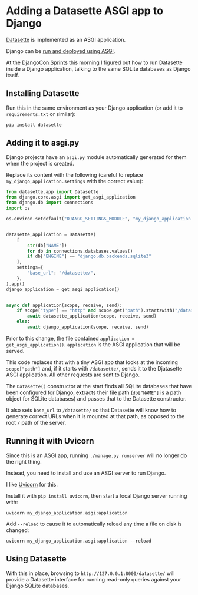 # Adding a Datasette ASGI app to Django

[Datasette](https://datasette.io/) is implemented as an ASGI application.

Django can be [run and deployed using ASGI](https://docs.djangoproject.com/en/4.1/howto/deployment/asgi/).

At the [DjangoCon Sprints](https://2022.djangocon.us/schedule/#Day-Sprints1) this morning I figured out how to run Datasette inside a Django application, talking to the same SQLite databases as Django itself.

## Installing Datasette

Run this in the same environment as your Django application (or add it to `requirements.txt` or similar):

    pip install datasette

## Adding it to asgi.py

Django projects have an `asgi.py` module automatically generated for them when the project is created.

Replace its content with the following (careful to replace `my_django_application.settings` with the correct value):

```python
from datasette.app import Datasette
from django.core.asgi import get_asgi_application
from django.db import connections
import os

os.environ.setdefault("DJANGO_SETTINGS_MODULE", "my_django_application.settings")


datasette_application = Datasette(
    [
        str(db["NAME"])
        for db in connections.databases.values()
        if db["ENGINE"] == "django.db.backends.sqlite3"
    ],
    settings={
        "base_url": "/datasette/",
    },
).app()
django_application = get_asgi_application()


async def application(scope, receive, send):
    if scope["type"] == "http" and scope.get("path").startswith("/datasette/"):
        await datasette_application(scope, receive, send)
    else:
        await django_application(scope, receive, send)
```

Prior to this change, the file contained `application = get_asgi_application()`. `application` is the ASGI application that will be served.

This code replaces that with a tiny ASGI app that looks at the incoming `scope["path"]` and, if it starts with `/datasette/`, sends it to the Djatasette ASGI application. All other requests are sent to Django.

The `Datasette()` constructor at the start finds all SQLite databases that have been configured for Django, extracts their file path (`db["NAME"]` is a path object for SQLite databases) and passes that to the Datasette constructor.

It also sets `base_url` to `/datasette/` so that Datasette will know how to generate correct URLs when it is mounted at that path, as opposed to the root `/` path of the server.

## Running it with Uvicorn

Since this is an ASGI app, running `./manage.py runserver` will no longer do the right thing.

Instead, you need to install and use an ASGI server to run Django.

I like [Uvicorn](https://www.uvicorn.org/) for this.

Install it with `pip install uvicorn`, then start a local Django server running with:

    uvicorn my_django_application.asgi:application

Add `--reload` to cause it to automatically reload any time a file on disk is changed:

    uvicorn my_django_application.asgi:application --reload

## Using Datasette

With this in place, browsing to `http://127.0.0.1:8000/datasette/` will provide a Datasette interface for running read-only queries against your Django SQLite databases.
